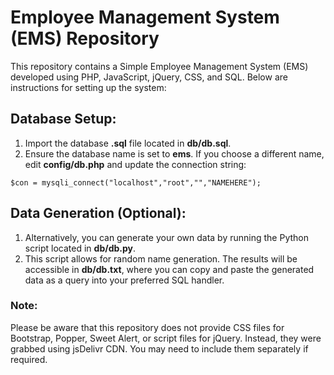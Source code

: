 # Employee Management System (EMS) Repository
This repository contains a Simple Employee Management System (EMS) developed using PHP, JavaScript, jQuery, CSS, and SQL. Below are instructions for setting up the system:

## Database Setup:
1. Import the database **.sql** file located in **db/db.sql**.
2. Ensure the database name is set to **ems**. If you choose a different name, edit **config/db.php** and update the connection string: 
```
$con = mysqli_connect("localhost","root","","NAMEHERE");
```
## Data Generation (Optional):
1. Alternatively, you can generate your own data by running the Python script located in **db/db.py**.
2. This script allows for random name generation. The results will be accessible in **db/db.txt**, where you can copy and paste the generated data as a query into your preferred SQL handler.

### Note:
Please be aware that this repository does not provide CSS files for Bootstrap, Popper, Sweet Alert, or script files for jQuery. Instead, they were grabbed using jsDelivr CDN. You may need to include them separately if required.

